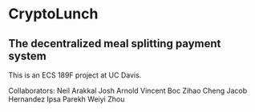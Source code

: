 # CryptoLunch
## The decentralized meal splitting payment system

This is an ECS 189F project at UC Davis. 

Collaborators:
Neil Arakkal
Josh Arnold
Vincent Boc
Zihao Cheng
Jacob Hernandez
Ipsa Parekh
Weiyi Zhou